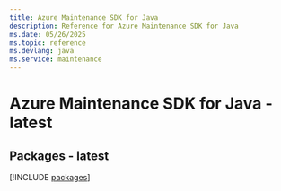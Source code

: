 ```yaml
---
title: Azure Maintenance SDK for Java
description: Reference for Azure Maintenance SDK for Java
ms.date: 05/26/2025
ms.topic: reference
ms.devlang: java
ms.service: maintenance
---
```

# Azure Maintenance SDK for Java - latest
## Packages - latest
[!INCLUDE [packages](maintenance-index.md)]